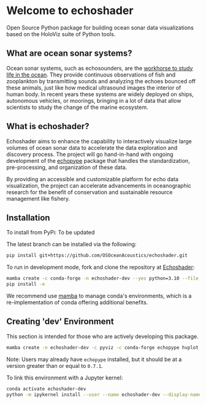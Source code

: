 # Welcome to echoshader

Open Source Python package for building ocean sonar data visualizations based on the HoloViz suite of Python tools.

## What are ocean sonar systems?

Ocean sonar systems, such as echosounders, are the [workhorse to study life in the ocean](https://storymaps.arcgis.com/stories/e245977def474bdba60952f30576908f). They provide continuous observations of fish and zooplankton by transmitting sounds and analyzing the echoes bounced off these animals, just like how medical ultrasound images the interior of human body. In recent years these systems are widely deployed on ships, autonomous vehicles, or moorings, bringing in a lot of data that allow scientists to study the change of the marine ecosystem.

## What is echoshader?

Echoshader aims to enhance the capability to interactively visualize large volumes of ocean sonar data to accelerate the data exploration and discovery process. The project will go hand-in-hand with ongoing development of the [echopype](https://echopype.readthedocs.io/en/stable/) package that handles the standardization, pre-processing, and organization of these data.

By providing an accessible and customizable platform for echo data visualization, the project can accelerate advancements in oceanographic research for the benefit of conservation and sustainable resource management like fishery.

## Installation

To install from PyPi:
To be updated

The latest branch can be installed via the following:

```bash
pip install git+https://github.com/OSOceanAcoustics/echoshader.git
```

To run in development mode, fork and clone the repository at [Echoshader](https://github.com/OSOceanAcoustics/echoshader):

```bash
mamba create -c conda-forge -n echoshader-dev --yes python=3.10 --file requirements.txt --file requirements-dev.txt
pip install -e
```

We recommend use [mamba](https://mamba.readthedocs.io/en/latest/user_guide/mamba.html) to manage conda's environments, which is a re-implementation of conda offering additional benefits.

## Creating 'dev' Environment

This section is intended for those who are actively developing this package.

```bash
mamba create -n echoshader-dev -c pyviz -c conda-forge echopype hvplot geoviews pyvista ipykernel
```

Note: Users may already have `echopype` installed, but it should be at a version greater than or equal to `0.7.1`.

To link this environment with a Jupyter kernel:

```bash
conda activate echoshader-dev
python -m ipykernel install --user --name echoshader-dev --display-name "echoshader-dev"
```
